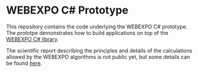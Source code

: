 # WEBEXPO C# Prototype

This repository contains the code underlying the WEBEXPO C# prototype. The prototpe demonstrates how to build applications on top of the [WEBEXPO C# library](https://github.com/webexpo/webexpo_cs_lib).

The scientific report describing the principles and details of the calculations allowed by the WEBEXPO algorithms is not public yet, but some details can be found [here](https://www.irsst.qc.ca/en/publications-tools/publication/i/101066/n/webexpo).
